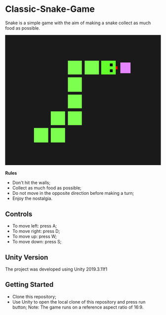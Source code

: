 # Classic-Snake-Game

Snake is a simple game with the aim of making a snake collect as much food as possible.

<p align="center">
  <img src="https://github.com/Wesley-Oliveira/Classic-Snake-Game/blob/master/snakeGame.png">
</p>

**Rules**

- Don't hit the walls;
- Collect as much food as possible;
- Do not move in the opposite direction before making a turn;
- Enjoy the nostalgia.

## Controls
- To move left: press A;
- To move right: press D;
- To move up: press W;
- To move down: press S;

## Unity Version

The project was developed using Unity 2019.3.11f1

## Getting Started

- Clone this repository;
- Use Unity to open the local clone of this repository and press run button;
Note: The game runs on a reference aspect ratio of 16:9.